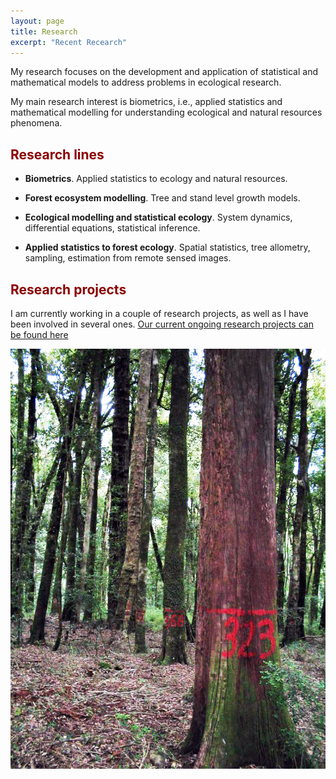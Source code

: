 ```yaml
---
layout: page
title: Research 
excerpt: "Recent Recearch"
---
```


<style>H2{color:DarkRed;}</style>

My research focuses on the development and application of statistical and mathematical models to address problems in ecological research.

My main research interest is biometrics, i.e., applied statistics and mathematical modelling for understanding ecological and natural resources phenomena.


## Research lines

* __Biometrics__. Applied statistics to ecology and natural resources.

* __Forest ecosystem modelling__.  Tree and stand level growth models.

* __Ecological modelling and statistical ecology__. System dynamics, differential equations, statistical inference.

* __Applied statistics to forest ecology__. Spatial statistics, tree allometry, sampling, estimation from remote sensed images.


## Research projects

I am currently working in a couple of research projects, as well as I have been involved in several ones. [Our current ongoing research projects can be found here](./resproj.md)

![](images/pspRuca_old.jpg)

<!-- ### Footer
![](images/droneYo.JPG)
Last updated: August 2020 -->

